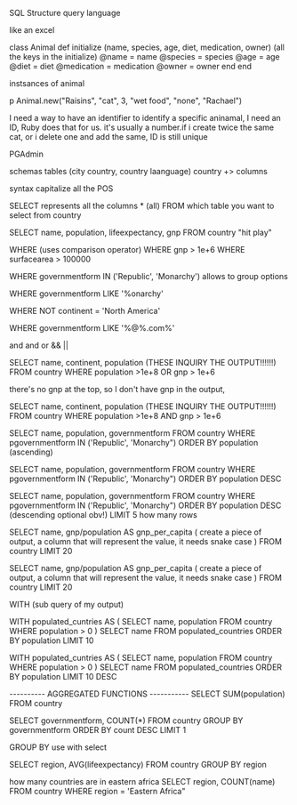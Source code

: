 SQL Structure query language

like an excel


class Animal
   def initialize (name, species, age, diet, medication, owner)            (all the keys in the initialize)
    @name = name
    @species = species
    @age = age
    @diet = diet
    @medication = medication
    @owner = owner
   end
end

instsances of animal

p Animal.new("Raisins", "cat", 3, "wet food", "none", "Rachael")

I need a way to have an identifier to identify a specific aninamal, I need an ID, Ruby does that for us. it's usually a number.if i create twice the same cat, or i delete one and add the same, ID is still unique


PGAdmin

schemas
tables (city country, country laanguage)  country +> columns

syntax
capitalize all the POS

SELECT represents all the columns * (all)
FROM   which table you want to select from  country 

SELECT name, population, lifeexpectancy, gnp
FROM country 
"hit play"

WHERE  (uses comparison operator)
WHERE gnp > 1e+6
WHERE surfacearea > 100000

WHERE governmentform
IN ('Republic', 'Monarchy')   allows to group options

WHERE governmentform
LIKE '%onarchy'

WHERE 
NOT continent = 'North America'

WHERE governmentform
LIKE '%@%.com%'


and and or &&  ||

SELECT name, continent, population  (THESE INQUIRY THE OUTPUT!!!!!!)
FROM country
WHERE population >1e+8
OR gnp > 1e+6

there's no gnp at the top, so I don't have gnp in the output,


SELECT name, continent, population  (THESE INQUIRY THE OUTPUT!!!!!!)
FROM country
WHERE population >1e+8
AND gnp > 1e+6

SELECT name, population, governmentform
FROM country
WHERE pgovernmentform IN ('Republic', 'Monarchy")
ORDER BY     population (ascending)

SELECT name, population, governmentform
FROM country
WHERE pgovernmentform IN ('Republic', 'Monarchy")
ORDER BY population DESC

SELECT name, population, governmentform
FROM country
WHERE pgovernmentform IN ('Republic', 'Monarchy")
ORDER BY population DESC (descending optional obv!)
LIMIT 5         how many rows

SELECT name, gnp/population AS gnp_per_capita  ( create a piece of output, a column that will represent the value, it needs snake case )
FROM country
LIMIT 20



SELECT name, gnp/population AS gnp_per_capita  ( create a piece of output, a column that will represent the value, it needs snake case )
FROM country
LIMIT 20


WITH (sub query of my output)

WITH populated_cuntries AS (
    SELECT name, population
    FROM country 
    WHERE population > 0
    )
SELECT name
FROM populated_countries
ORDER BY  population
LIMIT 10

WITH populated_cuntries AS (
    SELECT name, population
    FROM country 
    WHERE population > 0
    )
SELECT name
FROM populated_countries
ORDER BY  population
LIMIT 10 DESC


---------- AGGREGATED FUNCTIONS -----------
SELECT SUM(population)
FROM country

SELECT governmentform, COUNT(*)
FROM country
GROUP BY governmentform
ORDER BY count DESC
LIMIT 1

GROUP BY  use with select 

SELECT region, AVG(lifeexpectancy)
FROM country
GROUP BY region


how many countries are in eastern africa
SELECT region, COUNT(name)
FROM country
WHERE region = 'Eastern Africa"






